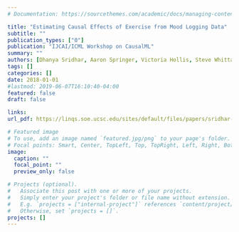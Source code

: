 ```yaml
---
# Documentation: https://sourcethemes.com/academic/docs/managing-content/

title: "Estimating Causal Effects of Exercise from Mood Logging Data"
subtitle: ""
publication_types: ["0"]
publication: "IJCAI/ICML Workshop on CausalML"
summary: ""
authors: [Dhanya Sridhar, Aaron Springer, Victoria Hollis, Steve Whittaker, Lise Getoor]
tags: []
categories: []
date: 2018-01-01
#lastmod: 2019-06-07T16:10:40-04:00
featured: false
draft: false

links:
url_pdf: https://linqs.soe.ucsc.edu/sites/default/files/papers/sridhar-causalml18_1.pdf

# Featured image
# To use, add an image named `featured.jpg/png` to your page's folder.
# Focal points: Smart, Center, TopLeft, Top, TopRight, Left, Right, BottomLeft, Bottom, BottomRight.
image:
  caption: ""
  focal_point: ""
  preview_only: false

# Projects (optional).
#   Associate this post with one or more of your projects.
#   Simply enter your project's folder or file name without extension.
#   E.g. `projects = ["internal-project"]` references `content/project/deep-learning/index.md`.
#   Otherwise, set `projects = []`.
projects: []
---
```

